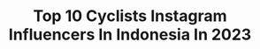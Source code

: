 ---
title: Top 10 Cyclists Instagram Influencers In Indonesia In 2023
description: >-
  Find top cyclists Instagram influencers in Indonesia in 2023. Most popular hashtags: #cyclist #cyclinglife #cycling #gowes.
platform: Instagram
hits: 23
text_top: Identify the top-rated Instagram influencers on inBeat.
text_bottom: Our database has 23 Instagram influencers like this in Indonesia for you to contact.
profiles:
  - username: "dhina__ayu"
    fullname: >-
      Andhina Ayuningtyas
    bio: >-
      Hi I’m Dhina 🙋🏼‍♀️ Pilot 👩🏻‍✈️ | Cyclist 🚴🏼‍♀️ |🐱|🏃🏼‍♀️| 👩🏻‍🍳| Brand Ambassador @oakley @patrolmountainbikes @3tbike @garminid @usanaindonesia • •
    location: "Indonesia"
    followers: 71160
    engagement: 396
    commentsToLikes: 0.025263
    id: ck14jwkrwmjxi0i19bbyglvo3
    verified: false
    hashtags: "#godisgood, #shecanfund, #gowes, #lifeisgood"
  - username: "mluthfiakbr"
    fullname: >-
      L.A
    bio: >-
      Cyclist based in Indonesia @manchesterunited
    location: "Indonesia"
    followers: 8948
    engagement: 1233
    commentsToLikes: 0.084592
    id: ck9wgww0yvcc00j78rwxucjiq
    verified: false
    hashtags: "#following, #hits, #followersinstagram, #follow4like"
  - username: "suhadazainal"
    fullname: >-
      A.P.E.N.G  ✨🐼
    bio: >-
      cyclists 🇲🇾cycling Team.. 🇲🇾pilot paracyclingteam 👮🏻‍♀️PDRM athlete🚲 sponser by ;- @ampangcyclingteam #giro #thule #aftershozk @teamnatura
    location: "Indonesia"
    followers: 6775
    engagement: 409
    commentsToLikes: 0.062459
    id: ck9wd703hecmv0j78bow7pisg
    verified: false
    hashtags: "#lamaxpost, #bendajadiadahikmahnya, #staysafe, #septemberbabys"
  - username: "lyn.shaare"
    fullname: >-
      Lyn Sha'are#️⃣4️⃣
    bio: >-
      • Queen of @megiketambistro @giloshq👸🏻 • Motocross & Enduro Rider 🇲🇾 • #PangkoloRiders Stunt Girl • Wipers Cyclist
    location: "Indonesia"
    followers: 10458
    engagement: 741
    commentsToLikes: 0.018725
    id: ck6u2fu4mrktd0j71dp122x88
    verified: false
    hashtags: "#gilos, #foundergilos, #roadtorecovery, #20"
  - username: "armand_azha"
    fullname: >-
      Armand Azha
    bio: >-
      Ketua UMNO Bahagian Subang , UMNO Malaysia Supreme Council , Dynamic and Progressive ,Runner/ Cyclist/ Biker/Car Enthusiast ✌️
    location: "Indonesia"
    followers: 38788
    engagement: 67
    commentsToLikes: 0.024021
    id: ck8t2p6mz090p0j78zzh8qzem
    verified: false
    hashtags: "#muafakatnasional, #dudukrumah, #subang, #subangprihatin"
  - username: "nopitttt"
    fullname: >-
      Novita Lestari
    bio: >-
      Swim Bike Run 🏊‍♀️🚴‍♀️🏃‍♀️ Paid influencer @nopit.kitchen IPO business advisor Triathlete Ironman 140.6, cyclist Audax 300K, marathoner
    location: "Indonesia"
    followers: 25905
    engagement: 257
    commentsToLikes: 0.020396
    id: ckf5wadaare6e0j237n5m66xs
    verified: false
    hashtags: "#focusizalcomax, #gowes, #hidupinianugerah, #womencycling"
  - username: "f.anggraini1312"
    fullname: >-
      Fitri💃
    bio: >-
      Cycling enthusiast 🚴‍♂️🚴‍♀️
    location: "Indonesia"
    followers: 7348
    engagement: 626
    commentsToLikes: 0.079410
    id: ckap58gpaan0u0i781qmsy3px
    verified: false
    hashtags: "#sherides, #elevateyourperformance, #morningvibes, #rudyprojectid"
  - username: "aliadrian.r"
    fullname: >-
      𝗔𝗹𝗶 𝗔𝗱𝗿𝗶𝗮𝗻 𝗥
    bio: >-
      
    location: "Indonesia"
    followers: 22864
    engagement: 258
    commentsToLikes: 0.018162
    id: ck134gbrdw9ur0i19mv2fqz09
    verified: false
    hashtags: "#cyclinglife, #cyclingtips, #cyclist, #youtube"
  - username: "chaidirakbar"
    fullname: >-
      Chaidir | Sports Life
    bio: >-
      💠 Training & Racing Inspiration 💠 Project 2:59 Marathon 💠 Project 100x Triathlon 💠 Cycling for life 💠 Let’s Collab 🤙
    location: "Indonesia"
    followers: 18820
    engagement: 318
    commentsToLikes: 0.042799
    id: ck5q87wml4v050i11fumfjqpi
    verified: false
    hashtags: "#cyclinglife, #timetofly, #betterwithbikes, #cyclist"
  - username: "yugianii"
    fullname: >-
      Yugiani Purnamasari
    bio: >-
      Owner Gallery Tetracycle @gallerytetracycle Cycling enthusiast Wife of @tetracycle ❤️ Endorsement and PP by DM
    location: "Indonesia"
    followers: 7754
    engagement: 330
    commentsToLikes: 0.027008
    id: ck8t4s7p67tov0j781v2w59xc
    verified: false
    hashtags: "#cyclingtips, #pacificbike, #bikeride, #dropbar"
---